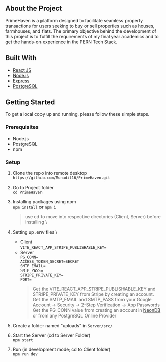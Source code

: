 ## About the Project

PrimeHaven is a platform designed to facilitate seamless property transactions for users seeking to buy or sell properties such as houses, farmhouses, and flats. The primary objective behind the development of this project is to fulfill the requirements of my final year academics and to get the hands-on experience in the PERN Tech Stack.

## Built With

- [React JS](https://react.dev/)
- [Node.js](https://nodejs.org/en)
- [Express](https://expressjs.com/)
- [PostgreSQL](https://www.postgresql.org/)

## Getting Started

To get a local copy up and running, please follow these simple steps.

### Prerequisites

- Node.js
- PostgreSQL
- npm

### Setup

1. Clone the repo into remote desktop \
   `https://github.com/Munadil16/PrimeHaven.git`
2. Go to Project folder \
   `cd PrimeHaven`
3. Installing packages using npm \
   `npm install` or `npm i`
   > use cd to move into respective directories (Client, Server) before installing \
4. Setting up .env files \

   - Client \
     `VITE_REACT_APP_STRIPE_PUBLISHABLE_KEY=`
   - Server \
      `PG_CONN=`\
      `ACCESS_TOKEN_SECRET=SECRET`\
      `SMTP_EMAIL=`\
      `SMTP_PASS=`\
      `STRIPE_PRIVATE_KEY=`\
      `PORT=`
     > Get the VITE_REACT_APP_STRIPE_PUBLISHABLE_KEY and STRIPE_PRIVATE_KEY from Stripe by creating an account. <br />
     > Get the SMTP_EMAIL and SMTP_PASS from your Google Account -> Security -> 2-Step Verification -> App Passwords <br />
     > Get the PG_CONN value from creating an account in [NeonDB](https://neon.tech/) or from any PostgreSQL Online Provider

5. Create a folder named "uploads" in `Server/src/`
6. Start the Server (cd to Server Folder) \
   `npm start`
7. Run (in development mode; cd to Client folder) \
   `npm run dev`
